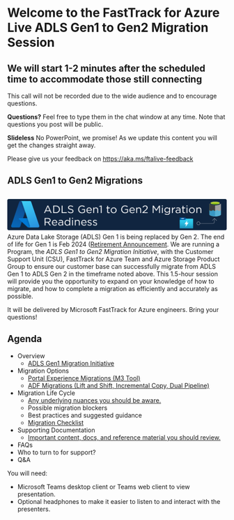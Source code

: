 # Welcome to the FastTrack for Azure Live ADLS Gen1 to Gen2 Migration Session
## We will start 1-2 minutes after the scheduled time to accommodate those still connecting


This call will not be recorded due to the wide audience and to encourage questions.

**Questions?** Feel free to type them in the chat window at any time. Note that questions you post will be public.

**Slideless** No PowerPoint, we promise! As we update this content you will get the changes straight away.

Please give us your feedback on https://aka.ms/ftalive-feedback


## ADLS Gen1 to Gen2 Migrations 

## <img src="assets/images/adlsmigrationreadiness.png" alt="ADLS Gen1 to Gen2 Migrations" style="float: left; margin-right:10px;" />

Azure Data Lake Storage (ADLS) Gen 1 is being replaced by Gen 2. The end of life for Gen 1 is Feb 2024 ([Retirement Announcement](https://azure.microsoft.com/en-us/updates/action-required-switch-to-azure-data-lake-storage-gen2-by-29-february-2024/). 
We are running a Program, the *ADLS Gen1 to Gen2 Migration Initiative*, with the Customer Support Unit (CSU), FastTrack for Azure Team and Azure Storage Product Group to ensure our customer base can successfully migrate from ADLS Gen 1 to ADLS Gen 2 in the timeframe noted above. 
This 1.5-hour session will provide you the opportunity to expand on your knowledge of how to migrate, and how to complete a migration as efficiently and accurately as possible.

It will be delivered by Microsoft FastTrack for Azure engineers. Bring your questions!

## Agenda
* Overview
    *   [ADLS Gen1 Migration Initiative](https://azure.microsoft.com/en-us/updates/action-required-switch-to-azure-data-lake-storage-gen2-by-29-february-2024/)
* Migration Options
    *	[Portal Experience Migrations (M3 Tool)](https://docs.microsoft.com/en-us/azure/storage/blobs/data-lake-storage-migrate-gen1-to-gen2-azure-portal)
    *	[ADF Migrations (Lift and Shift, Incremental Copy, Dual Pipeline)](https://docs.microsoft.com/en-us/azure/storage/blobs/data-lake-storage-migrate-gen1-to-gen2) 
* Migration Life Cycle
    *	[Any underlying nuances you should be aware.](https://aka.ms/adlsmigrations)
    *	Possible migration blockers
    *	Best practices and suggested guidance
    *   [Migration Checklist](https://github.com/Azure/adlsgen1togen2migration/blob/main/2-Plan/ADLSMigrationWeekendChecklist.md)
* Supporting Documentation
    *	[Important content, docs, and reference material you should review.](https://mm.tt/2020056330?t=RavfcdPct7)
* FAQs
* Who to turn to for support?
* Q&A


You will need:
* Microsoft Teams desktop client or Teams web client to view presentation.
* Optional headphones to make it easier to listen to and interact with the presenters.
